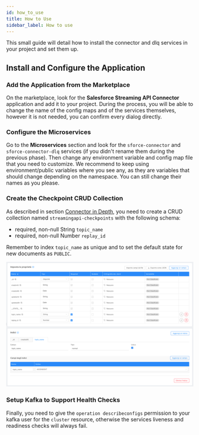 ```yaml
---
id: how_to_use
title: How to Use
sidebar_label: How to use
---
```


<!--
WARNING: this file was automatically generated by Mia-Platform Doc Aggregator.
DO NOT MODIFY IT BY HAND.
Instead, modify the source file and run the aggregator to regenerate this file.
-->

This small guide will detail how to install the connector and dlq services in your project and set them up.

## Install and Configure the Application

### Add the Application from the Marketplace

On the marketplace, look for the **Salesforce Streaming API Connector** application and add it to your project.
During the process, you will be able to change the name of the config maps and of the services themselves,
however it is not needed, you can confirm every dialog directly.

### Configure the Microservices

Go to the **Microservices** section and look for the `sforce-connector` and `sforce-connector-dlq` services
(if you didn't rename them during the previous phase). Then change any environment variable and config map file that 
you need to customize. We recommend to keep using environment/public variables where you see any, as they are 
variables that should change depending on the namespace. You can still change their names as you please.

### Create the Checkpoint CRUD Collection

As described in section [Connector in Depth](./11_connector_in_depth.md), you need to create a CRUD collection named
`streamingapi-checkpoints` with the following schema:
- required, non-null String `topic_name`
- required, non-null Number `replay_id`

Remember to index `topic_name` as unique and to set the default state for new documents as `PUBLIC`.

![streamingapi-checkpoints collection](./img/streamingapi-checkpoints.png)

### Setup Kafka to Support Health Checks

Finally, you need to give the `operation describeconfigs` permission to your kafka user for the `cluster`
resource, otherwise the services liveness and readiness checks will always fail.
